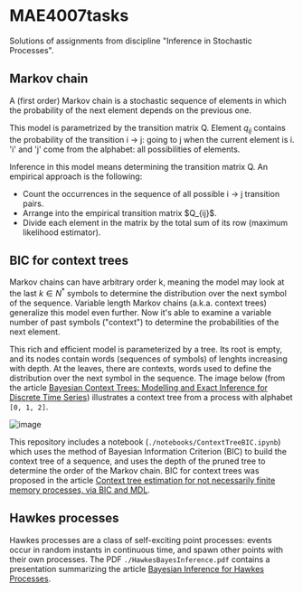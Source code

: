 # MAE4007tasks

Solutions of assignments from discipline "Inference in Stochastic Processes".

## Markov chain

A (first order) Markov chain is a stochastic sequence of elements in which the probability of the next element depends on the previous one.

This model is parametrized by the transition matrix Q. Element $q_{ij}$ contains the probability of the transition i -> j: going to j when the current element is i. 'i' and 'j' come from the alphabet: all possibilities of elements.

Inference in this model means determining the transition matrix Q. An empirical approach is the following:

<ul>
  <li>Count the occurrences in the sequence of all possible i -> j transition pairs.</li>
  <li>Arrange into the empirical transition matrix $Q_{ij}$.</li>
  <li>Divide each element in the matrix by the total sum of its row (maximum likelihood estimator).</li>
</ul>

## BIC for context trees

Markov chains can have arbitrary order k, meaning the model may look at the last $k \in N^{*}$ symbols to determine the distribution over the next symbol of the sequence. Variable length Markov chains (a.k.a. context trees) generalize this model even further. Now it's able to examine a variable number of past symbols ("context") to determine the probabilities of the next element.

This rich and efficient model is parameterized by a tree. Its root is empty, and its nodes contain words (sequences of symbols) of lenghts increasing with depth. At the leaves, there are contexts, words used to define the distribution over the next symbol in the sequence. The image below (from the article [Bayesian Context Trees: Modelling and Exact Inference for Discrete Time Series](https://academic.oup.com/jrsssb/article/84/4/1287/7073257)) illustrates a context tree from a process with alphabet `[0, 1, 2]`.

![image](https://github.com/LucasMSpereira/MAE4007tasks/assets/84910559/9aae8b61-38c9-4026-a788-b43a43a15e6d)

This repository includes a notebook (`./notebooks/ContextTreeBIC.ipynb`) which uses the method of Bayesian Information Criterion (BIC) to build the context tree of a sequence, and uses the depth of the pruned tree to determine the order of the Markov chain. BIC for context trees was proposed in the article [Context tree estimation for not necessarily finite memory processes, via BIC and MDL](https://ieeexplore.ieee.org/document/1603768).

## Hawkes processes

Hawkes processes are a class of self-exciting point processes: events occur in random instants in continuous time, and spawn other points with their own processes. The PDF `./HawkesBayesInference.pdf` contains a presentation summarizing the article [Bayesian Inference for Hawkes Processes](https://link.springer.com/article/10.1007/s11009-011-9272-5).
